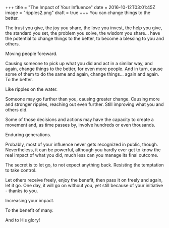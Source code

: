 +++
title = "The Impact of Your Influence"
date = 2016-10-12T03:01:45Z
image = "ripples2.png"
draft = true
+++
You can change things to the better.

The trust you give, the joy you share, the love you invest, the help you give, the standard you set, the problem you solve, the wisdom you share… have the potential to change things to the better, to become a blessing to you and others.

Moving people foreward. 

Causing someone to pick up what you did and act in a similar way, and again, change things to the better, for even more people.  And in turn, cause some of them to do the same and again, change things… again and again. To the better.

Like ripples on the water.

Someone may go further than you, causing greater change. Causing more and stronger ripples, reaching out even further. Still improving what you and others did.

Some of those decisions and actions may have the capacity to create a movement and, as time passes by, involve hundreds or even thousands. 

Enduring generations.

Probably, most of your influence never gets recognized in public, though. Nevertheless, it can be powerful, although you hardly ever get to know the real impact of what you did, much less can you manage its final outcome. 

The secret is to let go, to not expect anything back. Resisting the temptation to take control.

Let others receive freely, enjoy the benefit, then pass it on freely and again, let it go. One day, it will go on without you, yet still because of your initiative - thanks to you. 

Increasing your impact.

To the benefit of many.

And to His glory!